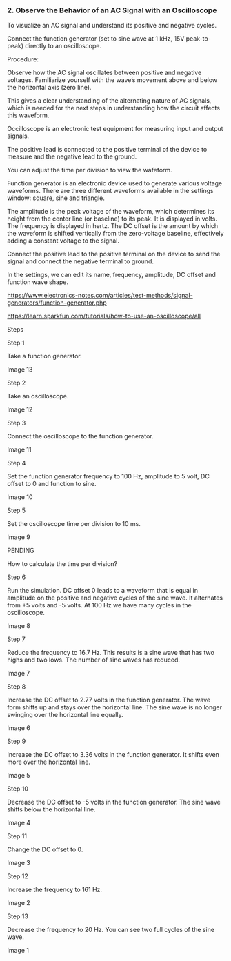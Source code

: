 ### 2. Observe the Behavior of an AC Signal with an Oscilloscope

To visualize an AC signal and understand its positive and negative cycles.

Connect the function generator (set to sine wave at 1 kHz, 15V peak-to-peak) directly to an oscilloscope.

Procedure:

Observe how the AC signal oscillates between positive and negative voltages.
Familiarize yourself with the wave’s movement above and below the horizontal axis (zero line).

This gives a clear understanding of the alternating nature of AC signals, which is needed for the next steps in understanding how the circuit affects this waveform.


Occilloscope is an electronic test equipment for measuring input and output signals.

The positive lead is connected to the positive terminal of the device to measure and the negative lead to the ground.

You can adjust the time per division to view the wafeform. 

Function generator is an electronic device used to generate various voltage waveforms. There are three different waveforms available in the settings window: square, sine and triangle. 

The amplitude is the peak voltage of the waveform, which determines its height from the center line (or baseline) to its peak. It is displayed in volts. The frequency is displayed in hertz. The DC offset is the amount by which the waveform is shifted vertically from the zero-voltage baseline, effectively adding a constant voltage to the signal.

Connect the positive lead to the positive terminal on the device to send the signal and connect the negative terminal to ground.

In the settings, we can edit its name, frequency, amplitude, DC offset and function wave shape.

https://www.electronics-notes.com/articles/test-methods/signal-generators/function-generator.php

https://learn.sparkfun.com/tutorials/how-to-use-an-oscilloscope/all

Steps

Step 1

Take a function generator.

Image 13

Step 2

Take an oscilloscope.

Image 12

Step 3

Connect the oscilloscope to the function generator.

Image 11

Step 4

Set the function generator frequency to 100 Hz, amplitude to 5 volt, DC offset to 0 and function to sine.

Image 10

Step 5

Set the oscilloscope time per division to 10 ms. 

Image 9

PENDING

How to calculate the time per division?

Step 6

Run the simulation. DC offset 0 leads to a waveform that is equal in amplitude on the positive and negative cycles of the sine wave. It alternates from +5 volts and -5 volts. At 100 Hz we have many cycles in the oscilloscope.

Image 8

Step 7

Reduce the frequency to 16.7 Hz. This results is a sine wave that has two highs and two lows. The number of sine waves has reduced.

Image 7

Step 8

Increase the DC offset to 2.77 volts in the function generator. The wave form shifts up and stays over the horizontal line. The sine wave is no longer swinging over the horizontal line equally.

Image 6

Step 9

Increase the DC offset to 3.36 volts in the function generator. It shifts even more over the horizontal line.

Image 5

Step 10

Decrease the DC offset to -5 volts in the function generator. The sine wave shifts below the horizontal line.

Image 4

Step 11

Change the DC offset to 0.

Image 3

Step 12

Increase the frequency to 161 Hz.

Image 2

Step 13

Decrease the frequency to 20 Hz. You can see two full cycles of the sine wave.

Image 1

